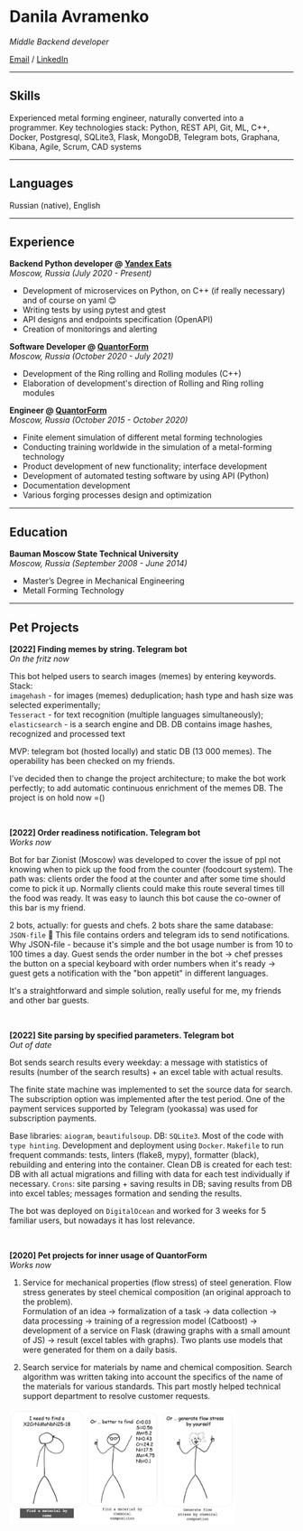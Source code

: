 # Danila Avramenko
_Middle Backend developer_ <br>

[Email](mailto:danila.avramenko@gmail.com) / [LinkedIn](https://www.linkedin.com/in/danila-avramenko-77912ab9/)

___
## Skills
Experienced metal forming engineer, naturally converted into a programmer.
Key technologies stack: Python, REST API, Git, ML, C++, Docker, Postgresql, SQLite3, Flask, MongoDB, Telegram bots, Graphana, Kibana, Agile, Scrum, CAD systems

___
## Languages

Russian (native), English <br>

___
## Experience

**Backend Python developer @ [Yandex Eats](https://www.wikiwand.com/en/Yandex_Eda)** <br>
_Moscow, Russia (July 2020 - Present)_ <br>
- Development of microservices on Python, on C++ (if really necessary) and of course on yaml 😊
- Writing tests by using pytest and gtest
- API designs and endpoints specification (OpenAPI)
- Creation of monitorings and alerting



**Software Developer @ [QuantorForm](https://www.linkedin.com/company/quantor-form/about/)** <br>
_Moscow, Russia (October 2020 - July 2021)_ <br>
- Development of the Ring rolling and Rolling modules (C++)
- Elaboration of development's direction of Rolling and Ring rolling modules



**Engineer @ [QuantorForm](https://www.linkedin.com/company/quantor-form/about/)** <br>
_Moscow, Russia (October 2015 - October 2020)_ <br>
- Finite element simulation of different metal forming technologies
- Conducting training worldwide in the simulation of a metal-forming technology
- Product development of new functionality; interface development
- Development of automated testing software by using API (Python)
- Documentation development
- Various forging processes design and optimization

___
## Education
**Bauman Moscow State Technical University** <br>
_Moscow, Russia (September 2008 - June 2014)_ <br>
- Master’s Degree in Mechanical Engineering
- Metall Forming Technology

___
## Pet Projects
**[2022] Finding memes by string. Telegram bot**  
_On the fritz now_  

This bot helped users to search images (memes) by entering keywords.  
Stack:  
`imagehash` - for images (memes) deduplication; hash type and hash size was selected experimentally;  
`Tesseract` - for text recognition (multiple languages simultaneously);  
`elasticsearch` - is a search engine and DB. DB contains image hashes, recognized and processed text

MVP: telegram bot (hosted locally) and static DB (13 000 memes). The operability has been checked on my friends.

I've decided then to change the project architecture; to make the bot work perfectly; to add automatic continuous enrichment of the memes DB. The project is on hold now =()


<br>

**[2022] Order readiness notification. Telegram bot**  
_Works now_ <br>

Bot for bar Zionist (Moscow) was developed to cover the issue of ppl not knowing when to pick up the food from the counter (foodcourt system). The path was: clients order the food at the counter and after some time should come to pick it up. Normally clients could make this route several times till the food was ready. It was easy to launch this bot cause the co-owner of this bar is my friend.

2 bots, actually: for guests and chefs. 2 bots share the same database: `JSON-file` 🙂 This file contains orders and telegram ids to send notifications. Why JSON-file - because it's simple and the bot usage number is from 10 to 100 times a day. 
Guest sends the order number in the bot -> chef presses the button on a special keyboard with order numbers when it's ready -> guest gets a notification with the "bon appetit" in different languages.

It's a straightforward and simple solution, really useful for me, my friends and other bar guests.  

<br>

**[2022] Site parsing by specified parameters. Telegram bot**   
_Out of date_ <br>

Bot sends search results every weekday: a message with statistics of results (number of the search results) + an excel table with actual results.

The finite state machine was implemented to set the source data for search. 
The subscription option was implemented after the test period. One of the payment services supported by Telegram (yookassa) was used for subscription payments. 

Base libraries: `aiogram`, `beautifulsoup`. DB: `SQLite3`. Most of the code with `type hinting`. Development and deployment using `Docker`. `Makefile` to run frequent commands: tests, linters (flake8, mypy), formatter (black), rebuilding and entering into the container. Clean DB is created for each test: DB with all actual migrations and filling with data for each test individually if necessary. `Crons`: site parsing + saving results in DB; saving results from DB into excel tables; messages formation and sending the results.

The bot was deployed on `DigitalOcean` and worked for 3 weeks for 5 familiar users, but nowadays it has lost relevance.  

<br>

**[2020] Pet projects for inner usage of QuantorForm**  
_Works now_
 <br>
1. Service for mechanical properties (flow stress) of steel generation. Flow stress generates by steel chemical composition (an original approach to the problem).  
Formulation of an idea -> formalization of a task -> data collection -> data processing -> training of a regression model (Catboost) -> development of a service on Flask (drawing graphs with a small amount of JS) -> result (excel tables with graphs). Two plants use models that were generated for them on a daily basis. 

2. Search service for materials by name and chemical composition.
Search algorithm was written taking into account the specifics of the name of the materials for various standards. This part mostly helped technical support department to resolve customer requests.

<img src="service.jpg" alt="drawing" width="400"/> <br>
